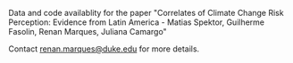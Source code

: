 Data and code availablity for the paper "Correlates of Climate Change Risk Perception: Evidence from Latin America - Matias Spektor, Guilherme Fasolin, Renan Marques, Juliana Camargo"

Contact renan.marques@duke.edu for more details.
